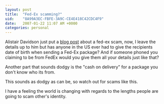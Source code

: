 ```yaml
---
layout: post
title:  "Fed-Ex scamming?"
uid:	"8A99A3EC-FBFE-3A9C-CE4E418C42CDC4F9"
date:   2007-01-22 11:07 AM +0000
categories: personal
---
```

Alistair Davidson just put a <a href="http://instantbadger.blogspot.com/2007/01/fed-ex-social-engineering-id-theft-scam.html">blog post</a> about a fed-ex scam, now,  I leave the details up to him but has anyone in the US ever had to give the recipients date of birth when sending a Fed-Ex package? And if someone phoned you claiming to be from FedEx would you give them all your details just like that?

Another part that sounds dodgy is the "cash on delivery" for a package you don't know who its from.

This sounds as dodgy as can be, so watch out for scams like this.

I have a feeling the world is changing with regards to the lengths people are going to scam other's identity.